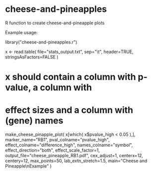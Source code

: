 # cheese-and-pineapples
R function to create cheese-and-pineapple plots

Example usage:

library("cheese-and-pineapples.r")

x <- read.table(
	file="stats_output.txt",
	sep="\t",
	header=TRUE,
	stringsAsFactors=FALSE
	)

# x should contain a column with p-value, a column with
# effect sizes and a column with (gene) names

make_cheese_pinapple_plot(
	x[which(
		x$pvalue_high < 0.05
		),],
	marker_name="RB1",
	pval_colname="pvalue_high",
	effect_colname="difference_high",
	names_colname="symbol",
	effect_direction="both",
	effect_scale_factor=1,
	output_file="cheese_pineapple_RB1.pdf",
	cex_adjust=1,
	centerx=12,
	centery=12,
	max_points=50,
	lab_extn_stretch=1.5,
	main="Cheese and Pineapple\nExample"
	)

